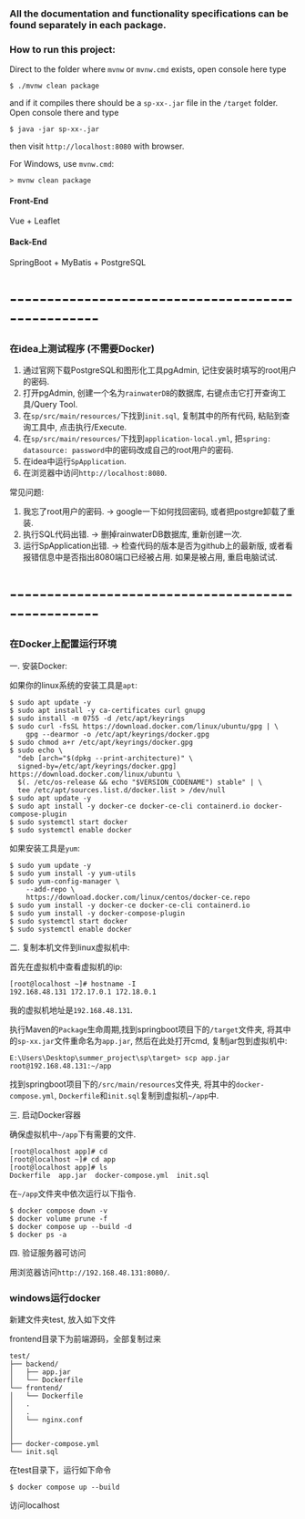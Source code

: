 ### All the documentation and functionality specifications can be found separately in each package.

### How to run this project:

Direct to the folder where `mvnw` or `mvnw.cmd` exists, open console here type

```
$ ./mvnw clean package
```

and if it compiles there should be a `sp-xx-.jar` file in the `/target` folder. Open console there and type

```
$ java -jar sp-xx-.jar
```

then visit `http://localhost:8080` with browser.

For Windows, use `mvnw.cmd`:
```
> mvnw clean package
```


#### Front-End
Vue + Leaflet

#### Back-End
SpringBoot + MyBatis + PostgreSQL

# --------------------------------------------------

### 在idea上测试程序 (不需要Docker)

1. 通过官网下载PostgreSQL和图形化工具pgAdmin, 记住安装时填写的root用户的密码.
2. 打开pgAdmin, 创建一个名为`rainwaterDB`的数据库, 右键点击它打开查询工具/Query Tool.
3. 在`sp/src/main/resources/`下找到`init.sql`, 复制其中的所有代码, 粘贴到查询工具中, 点击执行/Execute.
4. 在`sp/src/main/resources/`下找到`application-local.yml`, 把`spring: datasource: password`中的密码改成自己的root用户的密码.
5. 在idea中运行`SpApplication`.
6. 在浏览器中访问`http://localhost:8080`.

常见问题:
1. 我忘了root用户的密码. -> google一下如何找回密码, 或者把postgre卸载了重装.
2. 执行SQL代码出错. -> 删掉rainwaterDB数据库, 重新创建一次.
3. 运行SpApplication出错. -> 检查代码的版本是否为github上的最新版, 或者看报错信息中是否指出8080端口已经被占用. 如果是被占用, 重启电脑试试.

# --------------------------------------------------

### 在Docker上配置运行环境

一. 安装Docker: 

如果你的linux系统的安装工具是`apt`:

```
$ sudo apt update -y
$ sudo apt install -y ca-certificates curl gnupg
$ sudo install -m 0755 -d /etc/apt/keyrings
$ sudo curl -fsSL https://download.docker.com/linux/ubuntu/gpg | \
    gpg --dearmor -o /etc/apt/keyrings/docker.gpg
$ sudo chmod a+r /etc/apt/keyrings/docker.gpg
$ sudo echo \
  "deb [arch="$(dpkg --print-architecture)" \
  signed-by=/etc/apt/keyrings/docker.gpg] https://download.docker.com/linux/ubuntu \
  $(. /etc/os-release && echo "$VERSION_CODENAME") stable" | \
  tee /etc/apt/sources.list.d/docker.list > /dev/null
$ sudo apt update -y
$ sudo apt install -y docker-ce docker-ce-cli containerd.io docker-compose-plugin
$ sudo systemctl start docker
$ sudo systemctl enable docker
```

如果安装工具是`yum`:

```
$ sudo yum update -y
$ sudo yum install -y yum-utils
$ sudo yum-config-manager \
    --add-repo \
    https://download.docker.com/linux/centos/docker-ce.repo
$ sudo yum install -y docker-ce docker-ce-cli containerd.io
$ sudo yum install -y docker-compose-plugin
$ sudo systemctl start docker
$ sudo systemctl enable docker
```

二. 复制本机文件到linux虚拟机中:

首先在虚拟机中查看虚拟机的ip:

```
[root@localhost ~]# hostname -I
192.168.48.131 172.17.0.1 172.18.0.1 
```

我的虚拟机地址是`192.168.48.131`.

执行Maven的`Package`生命周期,找到springboot项目下的`/target`文件夹, 将其中的`sp-xx.jar`文件重命名为`app.jar`, 然后在此处打开cmd, 复制jar包到虚拟机中:

```
E:\Users\Desktop\summer_project\sp\target> scp app.jar root@192.168.48.131:~/app
```

找到springboot项目下的`/src/main/resources`文件夹, 将其中的`docker-compose.yml`, `Dockerfile`和`init.sql`复制到虚拟机`~/app`中.

三. 启动Docker容器

确保虚拟机中`~/app`下有需要的文件.

```
[root@localhost app]# cd
[root@localhost ~]# cd app
[root@localhost app]# ls
Dockerfile  app.jar  docker-compose.yml  init.sql
```

在`~/app`文件夹中依次运行以下指令.

```
$ docker compose down -v
$ docker volume prune -f
$ docker compose up --build -d
$ docker ps -a
```

四. 验证服务器可访问

用浏览器访问`http://192.168.48.131:8080/`.



### windows运行docker

新建文件夹test, 放入如下文件

frontend目录下为前端源码，全部复制过来

```
test/
├── backend/
│   ├── app.jar
│   └── Dockerfile
└── frontend/
│   └── Dockerfile
│   .
│   .
│   └── nginx.conf
│
│
├── docker-compose.yml
└── init.sql
```

在test目录下，运行如下命令

```
$ docker compose up --build
```

访问localhost

